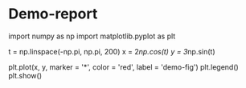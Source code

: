 # Demo-report

import numpy as np
import matplotlib.pyplot as plt

t = np.linspace(-np.pi, np.pi, 200)
x = 2*np.cos(t)
y = 3*np.sin(t)

plt.plot(x, y, marker = '*', color = 'red', label = 'demo-fig')
plt.legend()
plt.show()
